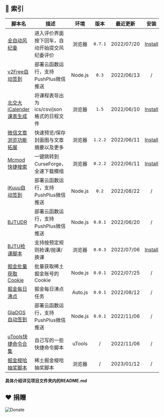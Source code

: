 ## 📌 索引

| 脚本名                                                       | 描述                                         |  环境   |  版本   | 最近更新   |                             安装                             |
| ------------------------------------------------------------ | -------------------------------------------- | :---------: | :-----: | ---------- | :----------------------------------------------------------: |
| [全自动风纪委](./src/BiliAutoJudgement)                      | 进入评价界面按下回车，自动开始提交风纪委评价 |  浏览器   |  `0.7.1`  | 2022/07/20 | [Install](https://fastly.jsdelivr.net/gh/ZiuChen/userscript@main/src/BiliAutoJudgement/bili-auto-judgement.user.js) |
| [v2Free自动签到](./src/v2FreeAutoCheckIn)                    | 部署云函数运行，支持PushPlus微信推送         | Node.js |  `0.3`  | 2022/06/13 |                              /                               |
| [北交大iCalender课表生成](./src/BJTU-Schedule-ics-csvGenerator) | 将课程表导出为ics/csv/json格式的日程文件     | 浏览器 |  `1.5`  | 2022/06/10 | [Install](https://fastly.jsdelivr.net/gh/ZiuChen/userscript@main/src/BJTU-Schedule-ics-csvGenerator/generator.js) |
| [微信文章浏览功能拓展](./src/WeChatArticleEX)                | 快速预览/保存封面图与文章摘要以及更多        | 浏览器 | `1.2.2` | 2022/06/11 | [Install](https://fastly.jsdelivr.net/gh/ZiuChen/userscript@main/src/WeChatArticleEX/userscript.user.js) |
| [Mcmod快捷搜索](./src/McmodQuickSearch)                      | 一键跳转到CurseForge，全速下载模组           | 浏览器 | `0.2.2` | 2022/06/11 | [Install](https://fastly.jsdelivr.net/gh/ZiuChen/userscript@main/src/McmodQuickSearch/userscript.user.js) |
| [iKuuu自动签到](./src/iKuuuCheckIn)                          | 部署云函数运行，支持PushPlus微信推送         | Node.js |  `0.2`  | 2022/08/22 |                              /                               |
| [BJTUDR](./src/BJTUDailyReport)                        | 部署云函数运行，支持PushPlus微信推送         | Node.js | `0.0.1` | 2022/06/20 |                              /                               |
| [BJTU抢课脚本](./src/BJTUCourse)                             | 支持按预定规则抢课/抛课/换课                 | 浏览器 | `0.0.3` | 2022/07/06 | [Install](https://fastly.jsdelivr.net/gh/ZiuChen/userscript@main/src/BJTUCourse/userscript.user.js) |
| [掘金批量获取Cookie](./src/JuejinCookie) | 批量获取稀土掘金账号的Cookie | Node.js | `0.0.1` | 2022/07/25 | / |
| [掘金每日沸点](./src/JuejinDailyPublish) | 掘金每日沸点任务 | Auto.js | `0.0.1` | 2022/08/12 | / |
| [GlaDOS自动签到](./src/GlaDOSCheckIn) | 部署云函数运行，支持PushPlus微信推送 | Node.js | `0.0.1` | 2022/11/06 | / |
| [uTools快捷命令合集](./src/uToolsQuickCommands) | 自己写的一些快捷命令脚本 | uTools | / | 2022/11/06 | / |
| [掘金梭哈抽奖脚本](./src/JuejinDraw) | 稀土掘金梭哈抽奖脚本 | 浏览器 | / | 2023/01/12 | / |

**具体介绍详见项目文件夹内的README.md**

## ❤ 捐赠

![Donate](https://fastly.jsdelivr.net/gh/ZiuChen/NO-FLASH-Upload@master/doc/img/Buy%20me%20a%20coffee.png)

